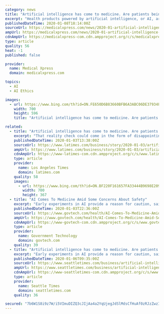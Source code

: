 ```yaml
---
category: news
title: "Artificial intelligence has come to medicine. Are patients being put at risk?"
excerpt: "Health products powered by artificial intelligence, or AI, are streaming into our lives, from virtual doctor apps to wearable sensors and drugstore chatbots. IBM boasted that its AI could \"outthink cancer.\" Others say computer systems that read X-rays will make radiologists obsolete. \"There's nothing that I've seen in my 30-plus years studying ..."
publishedDateTime: 2020-01-08T18:14:00Z
sourceUrl: https://medicalxpress.com/news/2020-01-artificial-intelligence-medicine-patients.html
ampUrl: https://medicalxpress.com/news/2020-01-artificial-intelligence-medicine-patients.amp
cdnAmpUrl: https://medicalxpress-com.cdn.ampproject.org/c/s/medicalxpress.com/news/2020-01-artificial-intelligence-medicine-patients.amp
type: article
quality: 56
heat: -1
published: false

provider:
  name: Medical Xpress
  domain: medicalxpress.com

topics:
  - AI
  - AI Ethics

images:
  - url: https://www.bing.com/th?id=ON.FE650D6B83660BFB6A3ABC06DE37934F
    width: 700
    height: 596
    title: "Artificial intelligence has come to medicine. Are patients being put at risk?"

related:
  - title: "Artificial intelligence has come to medicine. Are patients being put at risk?"
    excerpt: "That reality check could come in the form of disappointing results when AI products are ushered into the real world. Even Topol, the author of “Deep Medicine: How Artificial Intelligence Can Make Healthcare Human Again,” acknowledges that many AI products are little more than hot air. Experts such as Dr. Bob Kocher, a partner at the venture ..."
    publishedDateTime: 2020-01-03T13:38:00Z
    sourceUrl: https://www.latimes.com/business/story/2020-01-03/artificial-intelligence-healthcare
    ampUrl: https://www.latimes.com/business/story/2020-01-03/artificial-intelligence-healthcare?_amp=true
    cdnAmpUrl: https://www-latimes-com.cdn.ampproject.org/c/s/www.latimes.com/business/story/2020-01-03/artificial-intelligence-healthcare?_amp=true
    type: article
    provider:
      name: Los Angeles Times
      domain: latimes.com
    quality: 58
    images:
      - url: https://www.bing.com/th?id=ON.BF220F161657FA33444B9698E20930D2
        width: 700
        height: 367
  - title: "AI Comes To Medicine Amid Some Concerns About Safety"
    excerpt: "Early experiments in AI provide a reason for caution, said Mildred Cho, a professor of pediatrics at Stanford's Center for Biomedical Ethics. In one case, AI software incorrectly concluded that people with pneumonia were less likely to die if they had asthmaan error that could have led doctors to deprive asthma patients of the extra care they need."
    publishedDateTime: 2020-01-03T22:36:00Z
    sourceUrl: https://www.govtech.com/health/AI-Comes-To-Medicine-Amid-Some-Concerns-About-Safety.html
    ampUrl: https://www.govtech.com/health/AI-Comes-To-Medicine-Amid-Some-Concerns-About-Safety.html?AMP
    cdnAmpUrl: https://www-govtech-com.cdn.ampproject.org/c/s/www.govtech.com/health/AI-Comes-To-Medicine-Amid-Some-Concerns-About-Safety.html?AMP
    type: article
    provider:
      name: Government Technology
      domain: govtech.com
    quality: 39
  - title: "Artificial intelligence has come to medicine. Are patients being put at risk?"
    excerpt: "Early experiments in AI provide a reason for caution, said Mildred Cho, a professor of pediatrics at Stanford’s Center for Biomedical Ethics. In one case, AI software incorrectly concluded that people with pneumonia were less likely to die if they had asthma, an error that could have led doctors to deprive asthma patients of the extra care ..."
    publishedDateTime: 2020-01-06T09:35:00Z
    sourceUrl: https://www.seattletimes.com/business/artificial-intelligence-has-come-to-medicine-are-patients-being-put-at-risk/
    ampUrl: https://www.seattletimes.com/business/artificial-intelligence-has-come-to-medicine-are-patients-being-put-at-risk/?amp=1
    cdnAmpUrl: https://www-seattletimes-com.cdn.ampproject.org/c/s/www.seattletimes.com/business/artificial-intelligence-has-come-to-medicine-are-patients-being-put-at-risk/?amp=1
    type: article
    provider:
      name: Seattle Times
      domain: seattletimes.com
    quality: 36

secured: "7b6W1S8i9z7W/i5VImuDIZQ3cJIjAa4a2YqUjegJdSlMdsCfHuAf0zRJzZwzINjjgAc5rcCMfdGPgXOdRLEScni0VQCoMBmtrDg2ucBGzMi8NDnYzenMcKl6uxQ86VpppkWNFKKNBRf5GoxSLIw2vfLvu3AyulBHD62vkp1ks5dcXcTTcDjiwi/FxeEnCz2Jqlu9cO8L503v8vnPheUKYa5y9Zn91G49DxQz0UpPfUO599qIo+fLmfWTu9jC6aK9rFmEkc86u9njXENpX2BqgA==;CxXaEJjePM7Ff1e5prtomQ=="
---
```


